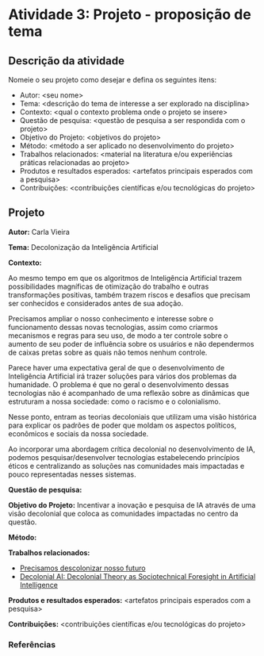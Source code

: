 # Atividade 3: Projeto - proposição de tema

## Descrição da atividade

Nomeie o seu projeto como desejar e defina os seguintes itens:

* Autor: &lt;seu nome&gt;
* Tema: &lt;descrição do tema de interesse a ser explorado na disciplina&gt;
* Contexto: &lt;qual o contexto problema onde o projeto se insere&gt;
* Questão de pesquisa:  &lt;questão de pesquisa a ser respondida com o projeto&gt;
* Objetivo do Projeto: &lt;objetivos do projeto&gt;
* Método:  &lt;método a ser aplicado no desenvolvimento do projeto&gt;
* Trabalhos relacionados: &lt;material na literatura e/ou experiências práticas relacionadas ao projeto&gt;
* Produtos e resultados esperados: &lt;artefatos principais esperados com a pesquisa&gt;
* Contribuições: &lt;contribuições científicas e/ou tecnológicas do projeto&gt;

## Projeto 

**Autor:** Carla  Vieira

**Tema:**  Decolonização da Inteligência Artificial

**Contexto:** 

Ao mesmo tempo em que os algoritmos de Inteligência Artificial trazem possibilidades magníficas de otimização do trabalho e outras transformações positivas, também trazem riscos e desafios que precisam ser conhecidos e considerados antes de sua adoção. 

Precisamos ampliar o nosso conhecimento e interesse sobre o funcionamento dessas novas tecnologias, assim como criarmos mecanismos e regras para seu uso, de modo a ter controle sobre o aumento de seu poder de influência sobre os usuários e não dependermos de caixas pretas sobre as quais não temos nenhum controle.

Parece haver uma expectativa geral de que o desenvolvimento de Inteligência Artificial irá trazer soluções para vários dos problemas da humanidade. O problema é que no geral o desenvolvimento dessas tecnologias não é acompanhado de uma reflexão sobre as dinâmicas que estruturam a nossa sociedade: como o racismo e o colonialismo.

Nesse ponto, entram as teorias decoloniais que utilizam uma visão histórica para explicar os padrões de poder que moldam os aspectos políticos, econômicos e sociais da nossa sociedade.

Ao incorporar uma abordagem crítica decolonial no desenvolvimento de IA, podemos pesquisar/desenvolver tecnologias estabelecendo princípios éticos e centralizando as soluções nas comunidades mais impactadas e pouco representadas nesses sistemas.

**Questão de pesquisa:** 

**Objetivo do Projeto:** Incentivar a inovação e pesquisa de IA através de uma visão decolonial que coloca as comunidades impactadas no centro da questão.

**Método:**  

**Trabalhos relacionados:** 

* [Precisamos descolonizar nosso futuro](https://www.opendemocracy.net/pt/democraciaabierta-pt/precisamos-descolonizar-nosso-futuro/)
* [Decolonial AI: Decolonial Theory as Sociotechnical Foresight in Artificial Intelligence](https://arxiv.org/abs/2007.04068)

**Produtos e resultados esperados:** &lt;artefatos principais esperados com a pesquisa&gt;

**Contribuições:** &lt;contribuições científicas e/ou tecnológicas do projeto&gt;

### Referências

